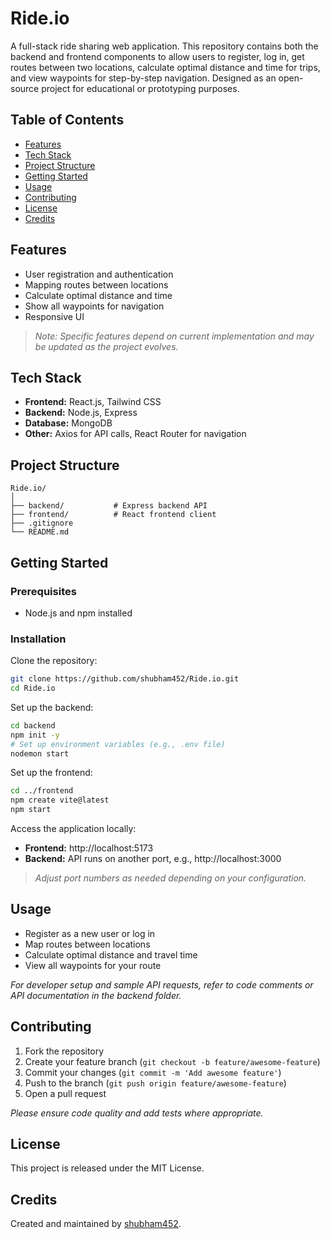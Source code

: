 # Ride.io

A full-stack ride sharing web application. This repository contains both the backend and frontend components to allow users to register, log in, get routes between two locations, calculate optimal distance and time for trips, and view waypoints for step-by-step navigation. Designed as an open-source project for educational or prototyping purposes.

## Table of Contents

- [Features](#features)
- [Tech Stack](#tech-stack)
- [Project Structure](#project-structure)
- [Getting Started](#getting-started)
- [Usage](#usage)
- [Contributing](#contributing)
- [License](#license)
- [Credits](#credits)

## Features

- User registration and authentication
- Mapping routes between locations
- Calculate optimal distance and time
- Show all waypoints for navigation
- Responsive UI

> *Note: Specific features depend on current implementation and may be updated as the project evolves.*

## Tech Stack

- **Frontend:** React.js, Tailwind CSS
- **Backend:** Node.js, Express
- **Database:** MongoDB
- **Other:** Axios for API calls, React Router for navigation

## Project Structure

```
Ride.io/
│
├── backend/           # Express backend API
├── frontend/          # React frontend client
├── .gitignore
└── README.md
```

## Getting Started

### Prerequisites

- Node.js and npm installed

### Installation

Clone the repository:

```bash
git clone https://github.com/shubham452/Ride.io.git
cd Ride.io
```

Set up the backend:

```bash
cd backend
npm init -y
# Set up environment variables (e.g., .env file)
nodemon start
```

Set up the frontend:

```bash
cd ../frontend
npm create vite@latest
npm start
```

Access the application locally:

- **Frontend:** http://localhost:5173
- **Backend:** API runs on another port, e.g., http://localhost:3000

> *Adjust port numbers as needed depending on your configuration.*

## Usage

- Register as a new user or log in
- Map routes between locations
- Calculate optimal distance and travel time
- View all waypoints for your route

*For developer setup and sample API requests, refer to code comments or API documentation in the backend folder.*

## Contributing

1. Fork the repository
2. Create your feature branch (`git checkout -b feature/awesome-feature`)
3. Commit your changes (`git commit -m 'Add awesome feature'`)
4. Push to the branch (`git push origin feature/awesome-feature`)
5. Open a pull request

*Please ensure code quality and add tests where appropriate.*

## License

This project is released under the MIT License.

## Credits

Created and maintained by [shubham452](https://github.com/shubham452).
